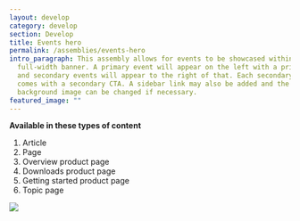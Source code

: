 ```yaml
---
layout: develop
category: develop
section: Develop
title: Events hero
permalink: /assemblies/events-hero
intro_paragraph: This assembly allows for events to be showcased within a
  full-width banner. A primary event will appear on the left with a primary CTA
  and secondary events will appear to the right of that. Each secondary event
  comes with a secondary CTA. A sidebar link may also be added and the
  background image can be changed if necessary.
featured_image: ""
---
```

**Available in these types of content**

1. Article
2. Page
3. Overview product page
4. Downloads product page
5. Getting started product page
6. Topic page

![](/design-manual/assets/uploads/events-hero-example.png)